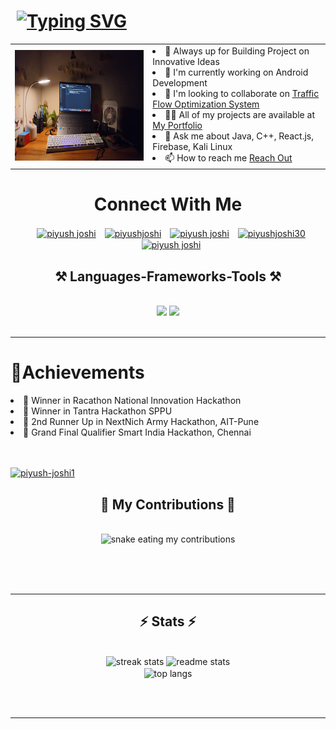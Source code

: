 <p align="center">
 
</p>

<h1 align="left" style="margin-left:10px">
<a href="https://git.io/typing-svg"><img src="https://readme-typing-svg.herokuapp.com?font=Fira+Code&pause=1000&random=false&width=435&lines=%F0%9F%91%8B+Hi+!!%2CThere;+I'am+Piyush+Joshi+%F0%9F%99%8B%E2%80%8D%E2%99%82%EF%B8%8F;Btech+Computer+Science+[Third+Year]" alt="Typing SVG" /></a>
</h1>
<table style="margin-top: 0px" align="center">
  <tr>
    <td>
      <img
        src="images/WhatsApp Image 2024-07-08 at 9.59.51 PM (2).jpeg"
        alt=""
        width="400px"
        height="177px"
      />
    </td>
    <td>
      <li>🤝 Always up for Building Project on Innovative Ideas</li>
      <li>🔭 I'm currently working on Android Development</li>
      <li>
        👯 I'm looking to collaborate on
        <a href="">Traffic Flow Optimization System</a>
      </li>
      <li>
        👨‍💻 All of my projects are available at
        <a href="https://piyush-joshi1.github.io/Profilo_Piyush/">My Portfolio</a>
      </li>
      <li>💬 Ask me about Java, C++, React.js, Firebase, Kali Linux</li>
      <li>
        📫 How to reach me
        <a
          href="mailto:piyushaundhekar@gmail.com?subject=Can%20you%20help%20&body=I%20am%20looking%20for%20a%20dedicated%20resource%20to%20help%20me%20during%20the%20Holidays"
          >Reach Out</a
        >
      </li>
    </td>
  </tr>
</table>
<div align="center">
  <h1>Connect With Me</h1>
  <div>
    <p align="center">
      <a href="https://x.com/PiyushJosh7588" target="blank"
        ><img
          align="center"
          style="margin-left: 10px"
          src="https://raw.githubusercontent.com/rahuldkjain/github-profile-readme-generator/master/src/images/icons/Social/twitter.svg"
          alt="piyush joshi"
          height="30"
          width="40"
      /></a>
      <a
        href="https://www.linkedin.com/in/piyush-joshi-81403925a?utm_source=share&utm_campaign=share_via&utm_content=profile&utm_medium=android_app"
        target="blank"
        ><img
          align="center"
          src="https://raw.githubusercontent.com/rahuldkjain/github-profile-readme-generator/master/src/images/icons/Social/linked-in-alt.svg"
          style="margin-left: 10px"
          alt="piyushjoshi"
          height="30"
          width="40"
      /></a>
      <a href="https://piyush-joshi1.github.io/Profilo_Piyush/" target="blank"
        ><img
          align="center"
          style="margin-left: 10px"
          src="https://raw.githubusercontent.com/rahuldkjain/github-profile-readme-generator/master/src/images/icons/Social/facebook.svg"
          alt="piyush joshi"
          height="30"
          width="40"
      /></a>
      <a
        href="https://www.instagram.com/piyush_joshi30?igsh=MXZoYmNpNDU3YXg1OQ=="
        target="blank"
        ><img
          align="center"
          style="margin-left: 10px"
          src="https://raw.githubusercontent.com/rahuldkjain/github-profile-readme-generator/master/src/images/icons/Social/instagram.svg"
          alt="piyushjoshi30"
          height="30"
          width="40"
      /></a>
      <a
        href="https://www.youtube.com/channel/UC3n5p41I3yPMZO_5yGeMfYw"
        target="blank"
        ><img
          align="center"
          style="margin-left: 10px"
          src="https://raw.githubusercontent.com/rahuldkjain/github-profile-readme-generator/master/src/images/icons/Social/youtube.svg"
          alt="piyush joshi"
          height="30"
          width="40"
      /></a>
    </p>
  </div>
</div>

<h2 align="center">⚒️ Languages-Frameworks-Tools ⚒️</h2>
<br />
<div align="center">
  <img
    src="https://skillicons.dev/icons?i=react,bootstrap,mui,html,css,vscode,github,figma,tailwind,git,r"
  />
  <img
    src="https://skillicons.dev/icons?i=nodejs,python,javascript,typescript,express,firebase,mongodb,c,java,nextjs,mysql,flask"
  /><br />
</div>

<br />
<hr />

<h1>🥇Achievements</h1>
<td>
    <li>🥇 Winner in Racathon National Innovation Hackathon
    </li>
    <li>🥇 Winner in Tantra Hackathon SPPU
    </li>
    <li>🥈 2nd Runner Up in NextNich Army Hackathon, AIT-Pune
    </li>
    <li>🥉 Grand Final Qualifier Smart India Hackathon, Chennai
    </li>
</td>
<br><br>
<p align="left"> <a href="https://github.com/ryo-ma/github-profile-trophy"><img src="https://github-profile-trophy.vercel.app/?username=PIYUSH-JOSHI1&theme=radical&no-frame=false&no-bg=true&margin-w=4" alt="piyush-joshi1">
</a> </p>

<div align="center">
  <h2>🐍 My Contributions 🐍</h2>
  <br />
  <img
    alt="snake eating my contributions"
    src="https://raw.githubusercontent.com/PIYUSH-JOSHI1/PIYUSH-JOSHI1/output/github-contribution-grid-snake.svg"
  />

  <br /><br /><br />
</div>

<hr />

<h2 align="center">⚡ Stats ⚡</h2>
<br />
<div align="center">
  <img
    width="390"
    src="https://github-readme-stats.vercel.app/api?username=piyush-joshi1&theme=tokyonight&show_icons=true&hide_border=true&count_private=true"
    alt="streak stats"
  />
  <img
    width="390"
    src="https://github-readme-streak-stats.herokuapp.com/?user=piyush-joshi1&theme=tokyonight&hide_border=true"
    alt="readme stats"
  />
  <br />
  <img
    width="325"
    align="center"
    src="https://github-readme-stats.vercel.app/api/top-langs/?username=piyush-joshi1&theme=tokyonight&show_icons=true&hide_border=true&layout=compact"
    alt="top langs"
  />
</div>

<br /><br />

<hr />

<br />

<br />
